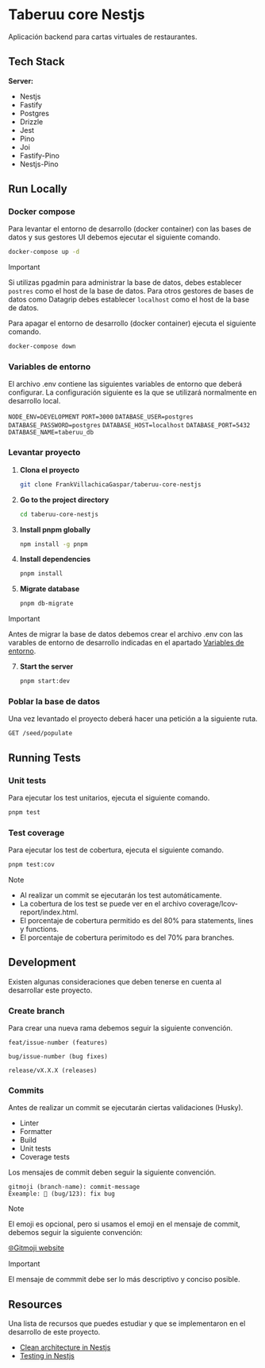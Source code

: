 # Taberuu core Nestjs

Aplicación backend para cartas virtuales de restaurantes.

## Tech Stack

**Server:**

- Nestjs
- Fastify
- Postgres
- Drizzle
- Jest
- Pino
- Joi
- Fastify-Pino
- Nestjs-Pino

## Run Locally

### Docker compose

Para levantar el entorno de desarrollo (docker container) con las bases de datos y sus gestores UI debemos ejecutar el
siguiente comando.

```bash
docker-compose up -d
```

> [!IMPORTANT]  
> Si utilizas pgadmin para administrar la base de datos, debes establecer `postres` como el host de la base de datos.
> Para otros gestores de bases de datos como Datagrip debes establecer `localhost` como el host de la base de datos.

Para apagar el entorno de desarrollo (docker container) ejecuta el siguiente comando.

```bash
docker-compose down
```

### Variables de entorno

El archivo .env contiene las siguientes variables de entorno que deberá configurar.
La configuración siguiente es la que se utilizará normalmente en desarrollo local.

`NODE_ENV=DEVELOPMENT`
`PORT=3000`
`DATABASE_USER=postgres`
`DATABASE_PASSWORD=postgres`
`DATABASE_HOST=localhost`
`DATABASE_PORT=5432`
`DATABASE_NAME=taberuu_db`

### Levantar proyecto

1. **Clona el proyecto**
    ```bash
    git clone FrankVillachicaGaspar/taberuu-core-nestjs
    ```

2. **Go to the project directory**
    ```bash
    cd taberuu-core-nestjs
    ```

3. **Install pnpm globally**
    ```bash
    npm install -g pnpm
    ```

4. **Install dependencies**
    ```bash
    pnpm install
    ```

5. **Migrate database**
    ```bash
    pnpm db-migrate
    ```

> [!IMPORTANT]  
> Antes de migrar la base de datos debemos crear el archivo .env con las varables de entorno de desarrollo indicadas
> en el apartado [Variables de entorno](#variables-de-entorno).

7. **Start the server**
    ```bash
    pnpm start:dev
    ```

### Poblar la base de datos

Una vez levantado el proyecto deberá hacer una petición a la siguiente ruta.

```text
GET /seed/populate
```

## Running Tests

### Unit tests

Para ejecutar los test unitarios, ejecuta el siguiente comando.

```bash
pnpm test
```

### Test coverage

Para ejecutar los test de cobertura, ejecuta el siguiente comando.

```bash
pnpm test:cov
```

> [!NOTE]
> - Al realizar un commit se ejecutarán los test automáticamente.
> - La cobertura de los test se puede ver en el archivo coverage/lcov-report/index.html.
> - El porcentaje de cobertura permitido es del 80% para statements, lines y functions.
> - El porcentaje de cobertura perimitodo es del 70% para branches.

## Development

Existen algunas consideraciones que deben tenerse en cuenta al desarrollar este proyecto.

### Create branch

Para crear una nueva rama debemos seguir la siguiente convención.

```plaintext
feat/issue-number (features)

bug/issue-number (bug fixes)

release/vX.X.X (releases)
```

### Commits

Antes de realizar un commit se ejecutarán ciertas validaciones (Husky).

- Linter
- Formatter
- Build
- Unit tests
- Coverage tests

Los mensajes de commit deben seguir la siguiente convención.

```plaintext
gitmoji (branch-name): commit-message
Exeample: 🐛 (bug/123): fix bug
```

> [!NOTE]  
> El emoji es opcional, pero si usamos el emoji en el mensaje de commit, debemos seguir la siguiente convención:
>
> [🌐Gitmoji website](https://gitmoji.dev/)

> [!IMPORTANT]  
> El mensaje de commmit debe ser lo más descriptivo y conciso posible.

## Resources

Una lista de recursos que puedes estudiar y que se implementaron en el desarrollo de este proyecto.

- [Clean architecture in Nestjs](https://www.youtube.com/watch?v=4_4p5Ojs5XA)
- [Testing in Nestjs](https://www.tomray.dev/nestjs-unit-testing)

